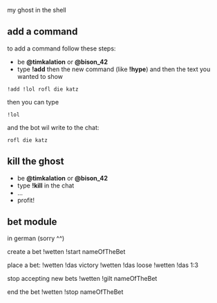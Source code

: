 my ghost in the shell

## add a command

to add a command follow these steps:

* be **@timkalation** or **@bison_42**
* type **!add** then the new command (like **!hype**) and then the text you wanted to show

```
!add !lol rofl die katz
```

then you can type 
```
!lol
```

and the bot wil write to the chat:
```
rofl die katz
```

## kill the ghost

* be **@timkalation** or **@bison_42**
* type **!kill** in the chat
* ...
* profit!

## bet module

in german (sorry ^^)

create a bet
 !wetten !start nameOfTheBet

place a bet:
 !wetten !das victory
 !wetten !das loose
 !wetten !das 1:3
 
stop accepting new bets
 !wetten !gilt nameOfTheBet

end the bet
 !wetten !stop nameOfTheBet

